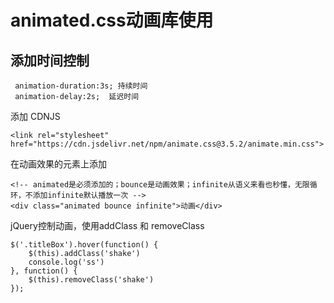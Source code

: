 ﻿# animated.css动画库使用

## 添加时间控制
```
 animation-duration:3s; 持续时间
 animation-delay:2s;  延迟时间
```
添加 CDNJS

```
<link rel="stylesheet" href="https://cdn.jsdelivr.net/npm/animate.css@3.5.2/animate.min.css">
```

在动画效果的元素上添加
```
<!-- animated是必须添加的；bounce是动画效果；infinite从语义来看也秒懂，无限循环，不添加infinite默认播放一次 -->
<div class="animated bounce infinite">动画</div>
```

jQuery控制动画，使用addClass 和 removeClass
```
$('.titleBox').hover(function() {
    $(this).addClass('shake')
    console.log('ss')
}, function() {
    $(this).removeClass('shake')
});
```

